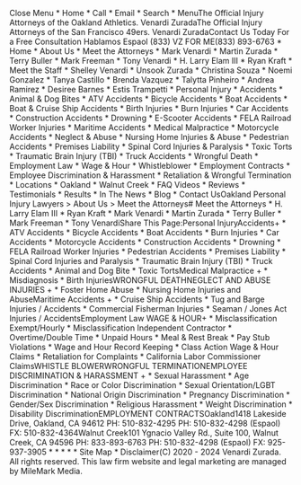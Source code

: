 Close Menu  * Home  * Call  * Email  * Search  * MenuThe Official Injury Attorneys of the Oakland Athletics. Venardi ZuradaThe Official Injury Attorneys of the San Francisco 49ers. Venardi ZuradaContact Us Today For a Free Consultation  Hablamos Espaol  (833) VZ FOR ME(833) 893-6763  * Home  * About Us    * Meet the Attorneys      * Mark Venardi      * Martin Zurada      * Terry Buller      * Mark Freeman      * Tony Venardi      * H. Larry Elam III      * Ryan Kraft    * Meet the Staff      * Shelley Venardi      * Unsook Zurada      * Christina Souza      * Noemi Gonzalez      * Tanya Castillo      * Brenda Vazquez      * Talytta Pinheiro      * Andrea Ramirez      * Desiree Barnes      * Estis Trampetti  * Personal Injury    * Accidents    * Animal & Dog Bites    * ATV Accidents    * Bicycle Accidents    * Boat Accidents    * Boat & Cruise Ship Accidents    * Birth Injuries    * Burn Injuries    * Car Accidents    * Construction Accidents    * Drowning    * E-Scooter Accidents    * FELA Railroad Worker Injuries    * Maritime Accidents    * Medical Malpractice    * Motorcycle Accidents    * Neglect & Abuse    * Nursing Home Injuries & Abuse    * Pedestrian Accidents    * Premises Liability    * Spinal Cord Injuries & Paralysis    * Toxic Torts    * Traumatic Brain Injury (TBI)    * Truck Accidents    * Wrongful Death  * Employment Law    * Wage & Hour    * Whistleblower    * Employment Contracts    * Employee Discrimination & Harassment    * Retaliation & Wrongful Termination  * Locations    * Oakland    * Walnut Creek  * FAQ Videos  * Reviews    * Testimonials    * Results  * In The News  * Blog  * Contact UsOakland Personal Injury Lawyers > About Us > Meet the Attorneys# Meet the Attorneys  * H. Larry Elam III  * Ryan Kraft  * Mark Venardi  * Martin Zurada  * Terry Buller  * Mark Freeman  * Tony VenardiShare This Page:Personal InjuryAccidents+  * ATV Accidents  * Bicycle Accidents  * Boat Accidents  * Burn Injuries  * Car Accidents  * Motorcycle Accidents  * Construction Accidents  * Drowning  * FELA Railroad Worker Injuries  * Pedestrian Accidents  * Premises Liability  * Spinal Cord Injuries and Paralysis  * Traumatic Brain Injury (TBI)  * Truck Accidents  * Animal and Dog Bite  * Toxic TortsMedical Malpractice +  * Misdiagnosis  * Birth InjuriesWRONGFUL DEATHNEGLECT AND ABUSE INJURIES +  * Foster Home Abuse  * Nursing Home Injuries and AbuseMaritime Accidents +  * Cruise Ship Accidents  * Tug and Barge Injuries / Accidents  * Commercial Fisherman Injuries  * Seaman / Jones Act Injuries / AccidentsEmployment Law WAGE & HOUR+  * Misclassification  Exempt/Hourly  * Misclassification  Independent Contractor  * Overtime/Double Time  * Unpaid Hours  * Meal & Rest Break  * Pay Stub Violations  * Wage and Hour Record Keeping  * Class Action Wage & Hour Claims  * Retaliation for Complaints  * California Labor Commissioner ClaimsWHISTLE BLOWERWRONGFUL TERMINATIONEMPLOYEE DISCRIMINATION   & HARASSMENT +  * Sexual Harassment  * Age Discrimination  * Race or Color Discrimination  * Sexual Orientation/LGBT Discrimination  * National Origin Discrimination  * Pregnancy Discrimination  * Gender/Sex Discrimination  * Religious Harassment  * Weight Discrimination  * Disability DiscriminationEMPLOYMENT CONTRACTSOakland1418 Lakeside Drive, Oakland, CA 94612  PH: 510-832-4295 PH: 510-832-4298 (Espaol)  FX: 510-832-4364Walnut Creek101 Ygnacio Valley Rd., Suite 100, Walnut Creek, CA 94596  PH: 833-893-6763 PH: 510-832-4298 (Espaol)  FX: 925-937-3905  *   *   *   *   * Site Map  * Disclaimer(C) 2020 - 2024 Venardi Zurada. All rights reserved.   This law firm website and legal marketing are managed by MileMark Media.